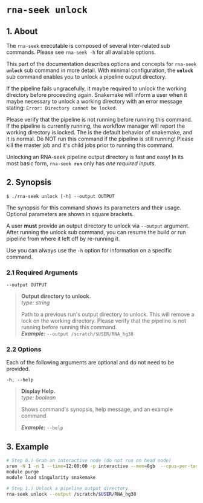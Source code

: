 # <code>rna-seek <b>unlock</b></code>

## 1. About 
The `rna-seek` executable is composed of several inter-related sub commands. Please see `rna-seek -h` for all available options.

This part of the documentation describes options and concepts for <code>rna-seek <b>unlock</b></code> sub command in more detail. With minimal configuration, the **`unlock`** sub command enables you to unlock a pipeline output directory. 

If the pipeline fails ungracefully, it maybe required to unlock the working directory before proceeding again. Snakemake will inform a user when it maybe necessary to unlock a working directory with an error message stating: `Error: Directory cannot be locked`. 

Please verify that the pipeline is not running before running this command. If the pipeline is currently running, the workflow manager will report the working directory is locked. The is the default behavior of snakemake, and it is normal. Do NOT run this command if the pipeline is still running! Please kill the master job and it's child jobs prior to running this command.

Unlocking an RNA-seek pipeline output directory is fast and easy! In its most basic form, <code>rna-seek <b>run</b></code> only has *one required inputs*.

## 2. Synopsis
```text
$ ./rna-seek unlock [-h] --output OUTPUT
```

The synopsis for this command shows its parameters and their usage. Optional parameters are shown in square brackets.

A user **must** provide an output directory to unlock via `--output` argument. After running the unlock sub command, you can resume the build or run pipeline from where it left off by re-running it. 

Use you can always use the `-h` option for information on a specific command. 

### 2.1 Required Arguments  

  `--output OUTPUT` 
> **Output directory to unlock.**  
> *type: string*
> 
> Path to a previous run's output directory to unlock. This will remove a lock on the working  directory. Please verify that the pipeline is not running before running this command.  
> ***Example:*** `--output /scratch/$USER/RNA_hg38`

### 2.2 Options

Each of the following arguments are optional and do not need to be provided. 

  `-h, --help`            
> **Display Help.**  
> *type: boolean*
> 
> Shows command's synopsis, help message, and an example command
> 
> ***Example:*** `--help`


## 3. Example
```bash 
# Step 0.) Grab an interactive node (do not run on head node)
srun -N 1 -n 1 --time=12:00:00 -p interactive --mem=8gb  --cpus-per-task=4 --pty bash
module purge
module load singularity snakemake

# Step 1.) Unlock a pipeline output directory
rna-seek unlock --output /scratch/$USER/RNA_hg38
```

